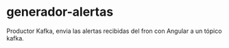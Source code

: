 # generador-alertas
 Productor Kafka, envia las alertas recibidas del fron con Angular a un tópico kafka.

